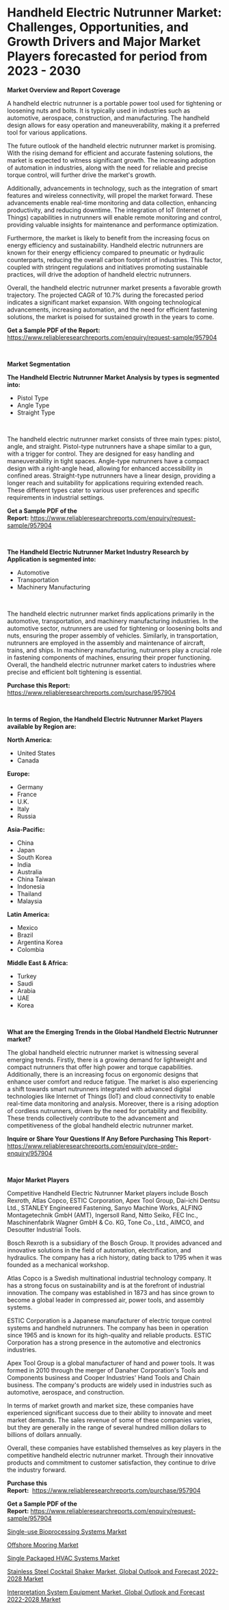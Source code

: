 <p><h1>Handheld Electric Nutrunner Market: Challenges, Opportunities, and Growth Drivers and Major Market Players forecasted for period from 2023 - 2030</h1></p><p><strong>Market Overview and Report Coverage</strong></p>
<p><p>A handheld electric nutrunner is a portable power tool used for tightening or loosening nuts and bolts. It is typically used in industries such as automotive, aerospace, construction, and manufacturing. The handheld design allows for easy operation and maneuverability, making it a preferred tool for various applications.</p><p>The future outlook of the handheld electric nutrunner market is promising. With the rising demand for efficient and accurate fastening solutions, the market is expected to witness significant growth. The increasing adoption of automation in industries, along with the need for reliable and precise torque control, will further drive the market's growth.</p><p>Additionally, advancements in technology, such as the integration of smart features and wireless connectivity, will propel the market forward. These advancements enable real-time monitoring and data collection, enhancing productivity, and reducing downtime. The integration of IoT (Internet of Things) capabilities in nutrunners will enable remote monitoring and control, providing valuable insights for maintenance and performance optimization.</p><p>Furthermore, the market is likely to benefit from the increasing focus on energy efficiency and sustainability. Handheld electric nutrunners are known for their energy efficiency compared to pneumatic or hydraulic counterparts, reducing the overall carbon footprint of industries. This factor, coupled with stringent regulations and initiatives promoting sustainable practices, will drive the adoption of handheld electric nutrunners.</p><p>Overall, the handheld electric nutrunner market presents a favorable growth trajectory. The projected CAGR of 10.7% during the forecasted period indicates a significant market expansion. With ongoing technological advancements, increasing automation, and the need for efficient fastening solutions, the market is poised for sustained growth in the years to come.</p></p>
<p><strong>Get a Sample PDF of the Report:</strong> <a href="https://www.reliableresearchreports.com/enquiry/request-sample/957904">https://www.reliableresearchreports.com/enquiry/request-sample/957904</a></p>
<p>&nbsp;</p>
<p><strong>Market Segmentation</strong></p>
<p><strong>The Handheld Electric Nutrunner Market Analysis by types is segmented into:</strong></p>
<p><ul><li>Pistol Type</li><li>Angle Type</li><li>Straight Type</li></ul></p>
<p>&nbsp;</p>
<p><p>The handheld electric nutrunner market consists of three main types: pistol, angle, and straight. Pistol-type nutrunners have a shape similar to a gun, with a trigger for control. They are designed for easy handling and maneuverability in tight spaces. Angle-type nutrunners have a compact design with a right-angle head, allowing for enhanced accessibility in confined areas. Straight-type nutrunners have a linear design, providing a longer reach and suitability for applications requiring extended reach. These different types cater to various user preferences and specific requirements in industrial settings.</p></p>
<p><strong>Get a Sample PDF of the Report:</strong>&nbsp;<a href="https://www.reliableresearchreports.com/enquiry/request-sample/957904">https://www.reliableresearchreports.com/enquiry/request-sample/957904</a></p>
<p>&nbsp;</p>
<p><strong>The Handheld Electric Nutrunner Market Industry Research by Application is segmented into:</strong></p>
<p><ul><li>Automotive</li><li>Transportation</li><li>Machinery Manufacturing</li></ul></p>
<p>&nbsp;</p>
<p><p>The handheld electric nutrunner market finds applications primarily in the automotive, transportation, and machinery manufacturing industries. In the automotive sector, nutrunners are used for tightening or loosening bolts and nuts, ensuring the proper assembly of vehicles. Similarly, in transportation, nutrunners are employed in the assembly and maintenance of aircraft, trains, and ships. In machinery manufacturing, nutrunners play a crucial role in fastening components of machines, ensuring their proper functioning. Overall, the handheld electric nutrunner market caters to industries where precise and efficient bolt tightening is essential.</p></p>
<p><strong>Purchase this Report:</strong>&nbsp; <a href="https://www.reliableresearchreports.com/purchase/957904">https://www.reliableresearchreports.com/purchase/957904</a></p>
<p>&nbsp;</p>
<p><strong>In terms of Region, the Handheld Electric Nutrunner Market Players available by Region are:</strong></p>
<p>
    <p> <strong> North America: </strong>
        <ul>
            <li>United States</li>
            <li>Canada</li>
        </ul>
        </p> 
    <p> <strong> Europe: </strong>
        <ul>
            <li>Germany</li>
            <li>France</li>
            <li>U.K.</li>
            <li>Italy</li>
            <li>Russia</li>
        </ul>
        </p> 
    <p> <strong> Asia-Pacific: </strong>
        <ul>
            <li>China</li>
            <li>Japan</li>
            <li>South Korea</li>
            <li>India</li>
            <li>Australia</li>
            <li>China Taiwan</li>
            <li>Indonesia</li>
            <li>Thailand</li>
            <li>Malaysia</li>
        </ul>
        </p> 
    <p> <strong> Latin America: </strong>
        <ul>
            <li>Mexico</li>
            <li>Brazil</li>
            <li>Argentina Korea</li>
            <li>Colombia</li>
        </ul>
        </p> 
    <p> <strong> Middle East & Africa: </strong>
        <ul>
            <li>Turkey</li>
            <li>Saudi</li>
            <li>Arabia</li>
            <li>UAE</li>
            <li>Korea</li>
        </ul>
    </p>
    </p>
<p>&nbsp;</p>
<p><strong>What are the Emerging Trends in the Global Handheld Electric Nutrunner market?</strong></p>
<p><p>The global handheld electric nutrunner market is witnessing several emerging trends. Firstly, there is a growing demand for lightweight and compact nutrunners that offer high power and torque capabilities. Additionally, there is an increasing focus on ergonomic designs that enhance user comfort and reduce fatigue. The market is also experiencing a shift towards smart nutrunners integrated with advanced digital technologies like Internet of Things (IoT) and cloud connectivity to enable real-time data monitoring and analysis. Moreover, there is a rising adoption of cordless nutrunners, driven by the need for portability and flexibility. These trends collectively contribute to the advancement and competitiveness of the global handheld electric nutrunner market.</p></p>
<p><strong>Inquire or Share Your Questions If Any Before Purchasing This Report</strong>- <a href="https://www.reliableresearchreports.com/enquiry/pre-order-enquiry/957904">https://www.reliableresearchreports.com/enquiry/pre-order-enquiry/957904</a></p>
<p>&nbsp;</p>
<p><strong>Major Market Players</strong></p>
<p><p>Competitive Handheld Electric Nutrunner Market players include Bosch Rexroth, Atlas Copco, ESTIC Corporation, Apex Tool Group, Dai-ichi Dentsu Ltd., STANLEY Engineered Fastening, Sanyo Machine Works, ALFING Montagetechnik GmbH (AMT), Ingersoll Rand, Nitto Seiko, FEC Inc., Maschinenfabrik Wagner GmbH & Co. KG, Tone Co., Ltd., AIMCO, and Desoutter Industrial Tools.</p><p>Bosch Rexroth is a subsidiary of the Bosch Group. It provides advanced and innovative solutions in the field of automation, electrification, and hydraulics. The company has a rich history, dating back to 1795 when it was founded as a mechanical workshop.</p><p>Atlas Copco is a Swedish multinational industrial technology company. It has a strong focus on sustainability and is at the forefront of industrial innovation. The company was established in 1873 and has since grown to become a global leader in compressed air, power tools, and assembly systems.</p><p>ESTIC Corporation is a Japanese manufacturer of electric torque control systems and handheld nutrunners. The company has been in operation since 1965 and is known for its high-quality and reliable products. ESTIC Corporation has a strong presence in the automotive and electronics industries.</p><p>Apex Tool Group is a global manufacturer of hand and power tools. It was formed in 2010 through the merger of Danaher Corporation's Tools and Components business and Cooper Industries' Hand Tools and Chain business. The company's products are widely used in industries such as automotive, aerospace, and construction.</p><p>In terms of market growth and market size, these companies have experienced significant success due to their ability to innovate and meet market demands. The sales revenue of some of these companies varies, but they are generally in the range of several hundred million dollars to billions of dollars annually.</p><p>Overall, these companies have established themselves as key players in the competitive handheld electric nutrunner market. Through their innovative products and commitment to customer satisfaction, they continue to drive the industry forward.</p></p>
<p><strong>Purchase this Report:</strong>&nbsp;&nbsp;<a href="https://www.reliableresearchreports.com/purchase/957904">https://www.reliableresearchreports.com/purchase/957904</a></p>
<p></p>
<p><strong>Get a Sample PDF of the Report:</strong>&nbsp;<a href="https://www.reliableresearchreports.com/enquiry/request-sample/957904">https://www.reliableresearchreports.com/enquiry/request-sample/957904</a></p>
<p><p><a href="https://medium.com/@flavietowne/single-use-bioprocessing-systems-market-size-growth-forecast-2023-2030-ef136e4977c5">Single-use Bioprocessing Systems Market</a></p><p><a href="https://github.com/JameTravis/Market-Research-Report-List-1/blob/main/offshore-mooring-market.md">Offshore Mooring Market</a></p><p><a href="https://medium.com/@verladurgan/single-packaged-hvac-systems-market-size-growth-forecast-2023-2030-1aca04cd2357">Single Packaged HVAC Systems Market</a></p><p><a href="https://issuu.com/reportprime-2/docs/stainless-steel-cocktail-shaker-market-global-outl?fr=xKAE9_zU1NQ">Stainless Steel Cocktail Shaker Market, Global Outlook and Forecast 2022-2028 Market</a></p><p><a href="https://issuu.com/reportprime-2/docs/interpretation-system-equipment-market-global-outl?fr=xKAE9_zU1NQ">Interpretation System Equipment Market, Global Outlook and Forecast 2022-2028 Market</a></p></p>